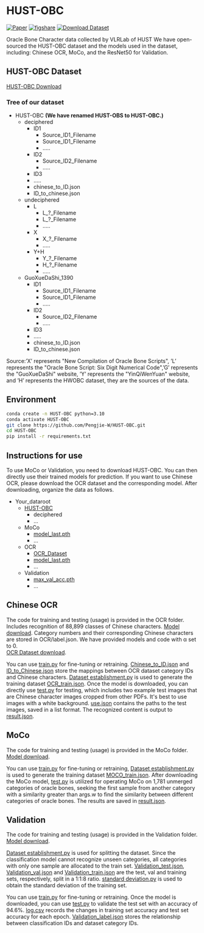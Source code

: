 <!-- <p align="left">
    <a href="README_CN.md">中文</a>&nbsp ｜ &nbspEnglish
</p> -->

# HUST-OBC
[![Paper](https://img.shields.io/badge/Paper-white)](https://arxiv.org/abs/2401.15365)
[![figshare](https://img.shields.io/badge/figshare-blue)](https://doi.org/10.6084/m9.figshare.25040543.v3)
[![Download Dataset](https://img.shields.io/badge/hyper.ai-pink)](https://hyper.ai/datasets/33506)

Oracle Bone Character data collected by VLRLab of HUST
We have open-sourced the HUST-OBC dataset and the models used in the dataset, including: Chinese OCR, MoCo, and the ResNet50 for Validation.

## HUST-OBC Dataset
[HUST-OBC Download](https://figshare.com/s/8a9c0420312d94fc01e3)
### Tree of our dataset
- HUST-OBC **(We have renamed HUST-OBS to HUST-OBC.)**
  - deciphered
    - ID1
      - Source_ID1_Filename
      - Source_ID1_Filename
      - .....
    - ID2
      - Source_ID2_Filename
      - .....
    - ID3
    - ..... 
    - chinese_to_ID.json
    - ID_to_chinese.json
  - undeciphered
    - L
      - L_?_Filename
      - L_?_Filename
      - .....
    - X
      - X_?_Filename
      - .....
    - Y+H
      - Y_?_Filename
      - H_?_Filename
      - .....
  - GuoXueDaShi_1390
    - ID1
      - Source_ID1_Filename
      - Source_ID1_Filename
      - .....
    - ID2
      - Source_ID2_Filename
      - .....
    - ID3
    - ..... 
    - chinese_to_ID.json
    - ID_to_chinese.json

Source:’X’ represents "New Compilation of Oracle Bone Scripts", ’L’ represents the "Oracle Bone Script: Six Digit Numerical Code",’G’ represents the "GuoXueDaShi" website, ’Y’ represents the "YinQiWenYuan" website, and ’H’ represents the HWOBC dataset, they are the sources of the data.
## Environment
```bash
conda create -n HUST-OBC python=3.10
conda activate HUST-OBC
git clone https://github.com/Pengjie-W/HUST-OBC.git
cd HUST-OBC
pip install -r requirements.txt
```
## Instructions for use
To use MoCo or Validation, you need to download HUST-OBC. You can then directly use their trained models for prediction. If you want to use Chinese OCR, please download the OCR dataset and the corresponding model. After downloading, organize the data as follows.
 <!-- Just a reminder, after extraction in Windows, there might be a nested folder. For instance, within HUST-OBC, there could be another HUST-OBC, resulting in an additional layer of folders. Resolving this issue should enable normal usage. -->
- Your_dataroot
  - [HUST-OBC](https://figshare.com/s/8a9c0420312d94fc01e3)
    - deciphered
    - ...
  - MoCo
    - [model_last.pth](https://figshare.com/s/30c206b1d1f1870ae76f)
    - ...
  - OCR
    - [OCR_Dataset](https://figshare.com/s/b03be2bccdd867b73e5f)
    - [model_last.pth](https://figshare.com/s/7ec755b4ba77c6994ed2)
    - ...
  - Validation
    - [max_val_acc.pth](https://figshare.com/s/4149c5c7f52e0f99e366)
    - ...

## Chinese OCR
The code for training and testing (usage) is provided in the OCR folder. Includes recognition of 88,899 classes of Chinese characters. [Model download](https://figshare.com/s/7ec755b4ba77c6994ed2). Category numbers and their corresponding Chinese characters are stored in OCR/label.json. We have provided models and code with α set to 0.  
[OCR Dataset download](https://figshare.com/s/b03be2bccdd867b73e5f).  

<!-- 可以使用[train.py](OCR/train.py)进行微调或者重新训练，[Chinese_to_ID.json](OCR/Chinese_to_ID.json)和[ID_to_Chinese.json](OCR/ID_to_Chinese.json)保存OCR数据集的种类ID和汉字之间的联系，[Dataset establishment.py](<OCR/Dataset establishment.py>)用于生成训练数据集[OCR_train.json](OCR/OCR_train.json)。下载好模型后，你可以直接使用[test.py](OCR/test.py)进行测试，给了两个示例的测试图片，均是从其它pdf上裁剪下来的汉字图像。使用时候最好背景为白色，[use.json](OCR/use.json)里面是测试的图片路径，以列表形式保存，输入识别内容[result.json](OCR/result.json)。 -->

You can use [train.py](OCR/train.py) for fine-tuning or retraining. [Chinese_to_ID.json](OCR/Chinese_to_ID.json) and [ID_to_Chinese.json](OCR/ID_to_Chinese.json) store the mappings between OCR dataset category IDs and Chinese characters. [Dataset establishment.py](<OCR/Dataset establishment.py>) is used to generate the training dataset [OCR_train.json](OCR/OCR_train.json). Once the model is downloaded, you can directly use [test.py](OCR/test.py) for testing, which includes two example test images that are Chinese character images cropped from other PDFs. It's best to use images with a white background. [use.json](OCR/use.json) contains the paths to the test images, saved in a list format. The recognized content is output to [result.json](OCR/result.json).


## MoCo
The code for training and testing (usage) is provided in the MoCo folder. [Model download](https://figshare.com/s/30c206b1d1f1870ae76f).  

<!-- 可以使用[train.py](MoCo/train.py)进行微调或者重新训练，[Dataset establishment.py](<MoCo/Dataset establishment.py>)用于生成训练数据集[MOCO_train.json](MoCo/MOCO_train.json)。下载好MoCo模型后，[test.py](MoCo/test.py)用来使用MoCo，没有融合的 1,781个种类的甲骨文，寻找另一个不同种类的甲骨文的相似度大于args.w的第一个样本，用来寻找不同种类甲骨文之间的相似度，结果保存为[result.json](MoCo/result.json)。 -->

You can use [train.py](MoCo/train.py) for fine-tuning or retraining, [Dataset establishment.py](<MoCo/Dataset establishment.py>) is used to generate the training dataset [MOCO_train.json](MoCo/MOCO_train.json). After downloading the MoCo model, [test.py](MoCo/test.py) is utilized for operating MoCo on 1,781 unmerged categories of oracle bones, seeking the first sample from another category with a similarity greater than args.w to find the similarity between different categories of oracle bones. The results are saved in [result.json](MoCo/result.json). 
## Validation
The code for training and testing (usage) is provided in the Validation folder. [Model download](https://figshare.com/s/4149c5c7f52e0f99e366).  

<!-- [Dataset establishment.py](<Validation/Dataset establishment.py>)用来划分数据集，由于分类模型无法识别没见过的种类，所以把所有只有一个样本的类归入测试集。[Validation_test.json](Validation/Validation_test.json)和[Validation_train.json](Validation/Validation_train.json)分别是测试集和训练集，划分2：8。[standard deviation.py](<Validation/standard deviation.py>)用来获得训练集的标准差。
可以使用[train.py](Validation/train.py)进行微调或者重新训练。下载好模型后可以用[test.py](Validation/test.py)进行验证测试集的准确率为94.3%。[log.csv](Validation/log.csv)记录了每个epoch的训练集准确率和测试集准确率变化。 -->

[Dataset establishment.py](<Validation/Dataset establishment.py>) is used for splitting the dataset. Since the classification model cannot recognize unseen categories, all categories with only one sample are allocated to the train set. [Validation_test.json](Validation/Validation_test.json), [Validation_val.json](Validation/Validation_val.json) and [Validation_train.json](Validation/Validation_train.json) are the test, val and training sets, respectively, split in a 1:1:8 ratio. [standard deviation.py](<Validation/standard deviation.py>) is used to obtain the standard deviation of the training set.

You can use [train.py](Validation/train.py) for fine-tuning or retraining. Once the model is downloaded, you can use [test.py](Validation/test.py) to validate the test set with an accuracy of 94.6%. [log.csv](Validation/log.csv) records the changes in training set accuracy and test set accuracy for each epoch. 
[Validation_label.json](Validation/Validation_label.json) stores the relationship between classification IDs and dataset category IDs.

